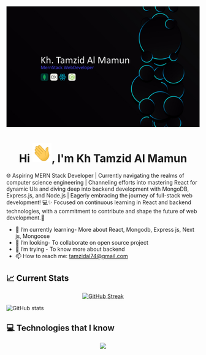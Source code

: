 <img src="https://raw.githubusercontent.com/tamzid74/tamzid74/main/32993445_774418072505-%5BConverted%5D.jpg" />

<h1 align="center">Hi <img src = "https://raw.githubusercontent.com/tamzid74/tamzid74/main/hi.gif" width="50px" height="50px">, I'm Kh Tamzid Al Mamun <br></h1>

🌐 Aspiring MERN Stack Developer | Currently navigating the realms of computer science engineering | Channeling efforts into mastering React for dynamic UIs and diving deep into backend development with MongoDB, Express.js, and Node.js | Eagerly embracing the journey of full-stack web development! 💻✨ Focused on continuous learning in React and backend technologies, with a commitment to contribute and shape the future of web development.🚀

- 🌱 I’m currently learning- More about React, Mongodb, Express js, Next js, Mongoose
- 👯 I’m looking- To collaborate on open source project
- 🤔 I’m trying - To know more about backend 
- 📫 How to reach me: tamzidal74@gmail.com

## :chart_with_upwards_trend: Current Stats
<p align="center"><a href="https://git.io/streak-stats"><img src="https://github-readme-streak-stats.herokuapp.com?user=tamzid74&theme=transparent&hide_border=true" alt="GitHub Streak" /></a></p>

![GitHub stats](https://github-profile-summary-cards.vercel.app/api/cards/stats?username=tamzid74&theme=transparent)

## :computer: Technologies that I know
<p align="center">
  <a href="https://skillicons.dev">
    <img src="https://skillicons.dev/icons?i=react,mongodb,nodejs,html,css,bootstrap,tailwind,expressjs,js,firebase" />
  </a>
</p>



 
